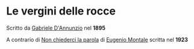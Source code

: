# Le vergini delle rocce

Scritto da [Gabriele D'Annunzio](notabili/Gabriele%20D'Annunzio) nel **1895**

A contrario di [Non chiederci la parola](opere/Non%20chiederci%20la%20parola) di [Eugenio Montale](notabili/Eugenio%20Montale) scritta nel **1923**
